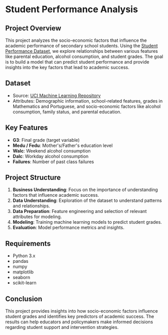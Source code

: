 # Student Performance Analysis

## Project Overview
This project analyzes the socio-economic factors that influence the academic performance of secondary school students. Using the [Student Performance Dataset](https://archive.ics.uci.edu/ml/datasets/Student+Performance), we explore relationships between various features like parental education, alcohol consumption, and student grades. The goal is to build a model that can predict student performance and provide insights into the key factors that lead to academic success.

## Dataset
- Source: [UCI Machine Learning Repository](https://archive.ics.uci.edu/ml/datasets/Student+Performance)
- Attributes: Demographic information, school-related features, grades in Mathematics and Portuguese, and socio-economic factors like alcohol consumption, family status, and parental education.

## Key Features
- **G3**: Final grade (target variable)
- **Medu / Fedu**: Mother's/Father's education level
- **Walc**: Weekend alcohol consumption
- **Dalc**: Workday alcohol consumption
- **Failures**: Number of past class failures

## Project Structure
1. **Business Understanding**: Focus on the importance of understanding factors that influence academic success.
2. **Data Understanding**: Exploration of the dataset to understand patterns and relationships.
3. **Data Preparation**: Feature engineering and selection of relevant attributes for modeling.
4. **Modeling**: Training machine learning models to predict student grades.
5. **Evaluation**: Model performance metrics and insights.

## Requirements
- Python 3.x
- pandas
- numpy
- matplotlib
- seaborn
- scikit-learn

## Conclusion
This project provides insights into how socio-economic factors influence student grades and identifies key predictors of academic success. The results can help educators and policymakers make informed decisions regarding student support and intervention strategies.

